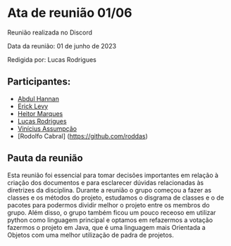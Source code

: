 # Ata de reunião 01/06

Reunião realizada no Discord

Data da reunião: 01 de junho de 2023

Redigida por: Lucas Rodrigues

## Participantes:

- [Abdul Hannan](https://github.com/hannanhunny01)
- [Erick Levy](https://github.com/Ericklevy)
- [Heitor Marques](https://github.com/heitormsb)
- [Lucas Rodrigues](https://github.com/nickby2)
- [Vinícius Assumpção](https://github.com/viniman27)
- [Rodolfo Cabral] (https://github.com/roddas)

## Pauta da reunião

Esta reunião foi essencial para tomar decisões importantes em relação à criação dos documentos e para esclarecer dúvidas relacionadas às diretrizes da disciplina. Durante a reunião o grupo começou a fazer
as classes e os métodos do projeto, estudamos o disgrama de classes e o de pacotes para podermos dividir
melhor o projeto entre os membros do grupo.
Além disso, o grupo também ficou um pouco receoso em utilizar python como linguagem principal e optamos em refazermos a votação fazermos o projeto em Java, que é uma linguagem mais Orientada a Objetos com uma melhor
utilização de padra de projetos.
